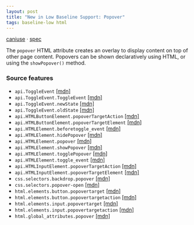 ```yaml
---
layout: post
title: "New in Low Baseline Support: Popover"
tags: baseline-low html
---
```


[caniuse](https://caniuse.com/?search=popover) · [spec](https://html.spec.whatwg.org/multipage/popover.html)

The `popover` HTML attribute creates an overlay to display content on top of other page content. Popovers can be shown declaratively using HTML, or using the `showPopover()` method.

### Source features

- ``api.ToggleEvent`` [[mdn]](https://https://developer.mozilla.org/en-US/search?q=api.ToggleEvent)
- ``api.ToggleEvent.ToggleEvent`` [[mdn]](https://https://developer.mozilla.org/en-US/search?q=api.ToggleEvent.ToggleEvent)
- ``api.ToggleEvent.newState`` [[mdn]](https://https://developer.mozilla.org/en-US/search?q=api.ToggleEvent.newState)
- ``api.ToggleEvent.oldState`` [[mdn]](https://https://developer.mozilla.org/en-US/search?q=api.ToggleEvent.oldState)
- ``api.HTMLButtonElement.popoverTargetAction`` [[mdn]](https://https://developer.mozilla.org/en-US/search?q=api.HTMLButtonElement.popoverTargetAction)
- ``api.HTMLButtonElement.popoverTargetElement`` [[mdn]](https://https://developer.mozilla.org/en-US/search?q=api.HTMLButtonElement.popoverTargetElement)
- ``api.HTMLElement.beforetoggle_event`` [[mdn]](https://https://developer.mozilla.org/en-US/search?q=api.HTMLElement.beforetoggle_event)
- ``api.HTMLElement.hidePopover`` [[mdn]](https://https://developer.mozilla.org/en-US/search?q=api.HTMLElement.hidePopover)
- ``api.HTMLElement.popover`` [[mdn]](https://https://developer.mozilla.org/en-US/search?q=api.HTMLElement.popover)
- ``api.HTMLElement.showPopover`` [[mdn]](https://https://developer.mozilla.org/en-US/search?q=api.HTMLElement.showPopover)
- ``api.HTMLElement.togglePopover`` [[mdn]](https://https://developer.mozilla.org/en-US/search?q=api.HTMLElement.togglePopover)
- ``api.HTMLElement.toggle_event`` [[mdn]](https://https://developer.mozilla.org/en-US/search?q=api.HTMLElement.toggle_event)
- ``api.HTMLInputElement.popoverTargetAction`` [[mdn]](https://https://developer.mozilla.org/en-US/search?q=api.HTMLInputElement.popoverTargetAction)
- ``api.HTMLInputElement.popoverTargetElement`` [[mdn]](https://https://developer.mozilla.org/en-US/search?q=api.HTMLInputElement.popoverTargetElement)
- ``css.selectors.backdrop.popover`` [[mdn]](https://https://developer.mozilla.org/en-US/search?q=css.selectors.backdrop.popover)
- ``css.selectors.popover-open`` [[mdn]](https://https://developer.mozilla.org/en-US/search?q=css.selectors.popover-open)
- ``html.elements.button.popovertarget`` [[mdn]](https://https://developer.mozilla.org/en-US/search?q=html.elements.button.popovertarget)
- ``html.elements.button.popovertargetaction`` [[mdn]](https://https://developer.mozilla.org/en-US/search?q=html.elements.button.popovertargetaction)
- ``html.elements.input.popovertarget`` [[mdn]](https://https://developer.mozilla.org/en-US/search?q=html.elements.input.popovertarget)
- ``html.elements.input.popovertargetaction`` [[mdn]](https://https://developer.mozilla.org/en-US/search?q=html.elements.input.popovertargetaction)
- ``html.global_attributes.popover`` [[mdn]](https://https://developer.mozilla.org/en-US/search?q=html.global_attributes.popover)
